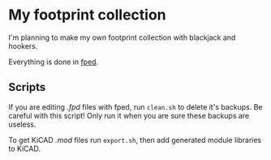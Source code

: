 # My footprint collection

I'm planning to make my own footprint collection with blackjack and hookers.

Everything is done in [fped](https://github.com/bert/fped).

## Scripts

If you are editing *.fpd* files with fped, run `clean.sh` to delete it's backups. Be careful with this script! Only run it when you are sure these backups are useless.

To get KiCAD *.mod* files run `export.sh`, then add generated module libraries to KiCAD.
